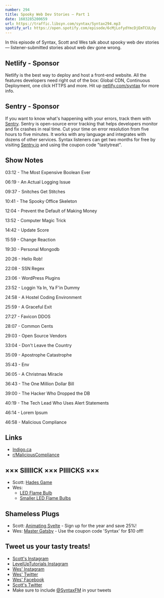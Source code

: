 ```yaml
---
number: 294
title: Spooky Web Dev Stories — Part 1
date: 1603285200659
url: https://traffic.libsyn.com/syntax/Syntax294.mp3
spotify_url: https://open.spotify.com/episode/6cMjLofydYmcDjEmTCULOy
---
```


In this episode of Syntax, Scott and Wes talk about spooky web dev stories — listener-submitted stories about web dev gone wrong.

## Netlify - Sponsor
Netlify is the best way to deploy and host a front-end website. All the features developers need right out of the box: Global CDN, Continuous Deployment, one click HTTPS and more. Hit up [netlify.com/syntax](https://netlify.com/syntax) for more info.

## Sentry - Sponsor
If you want to know what's happening with your errors, track them with [Sentry](https://sentry.io/). Sentry is open-source error tracking that helps developers monitor and fix crashes in real time. Cut your time on error resolution from five hours to five minutes. It works with any language and integrates with dozens of other services. Syntax listeners can get two months for free by visiting [Sentry.io](https://sentry.io/) and using the coupon code "tastytreat".

## Show Notes

03:12 - The Most Expensive Boolean Ever

06:19 - An Actual Logging Issue

09:37 - Snitches Get Stitches

10:41 - The Spooky Office Skeleton

12:04 - Prevent the Default of Making Money

13:52 - Computer Magic Trick

14:42 - Update Score

15:59 - Change Reaction

19:30 - Personal Mongodb

20:26 - Hello Rob!

22:08 - SSN Regex

23:06 - WordPress Plugins

23:52 - Loggin Ya In, Ya F'in Dummy

24:58 - A Hostel Coding Environment

25:59 - A Graceful Exit

27:27 - Favicon DDOS

28:07 - Common Cents

29:03 - Open Source Vendors

33:04 - Don't Leave the Country

35:09 - Apostrophe Catastrophe

35:43 - Env

36:05 - A Christmas Miracle

36:43 - The One Million Dollar Bill

39:00 - The Hacker Who Dropped the DB

40:19 - The Tech Lead Who Uses Alert Statements

46:14 - Lorem Ipsum

46:58 - Malicious Compliance

## Links
* [Indigo.ca](https://t.co/8oXjfTcJa7)
* [r/MaliciousCompliance](https://www.reddit.com/r/MaliciousCompliance/)

## ××× SIIIIICK ××× PIIIICKS ×××
* Scott: [Hades Game](https://www.supergiantgames.com/games/hades/)
* Wes:
  * [LED Flame Bulb](https://amzn.to/2IjBVE6)
  * [Smaller LED Flame Bulbs](https://amzn.to/2STm558) 

## Shameless Plugs
* Scott: [Animating Svelte](https://www.leveluptutorials.com/pro) - Sign up for the year and save 25%!
* Wes: [Master Gatsby](https://mastergatsby.com) - Use the coupon code 'Syntax' for $10 off!

## Tweet us your tasty treats!
* [Scott's Instagram](https://www.instagram.com/stolinski/)
* [LevelUpTutorials Instagram](https://www.instagram.com/LevelUpTutorials/)
* [Wes' Instagram](https://www.instagram.com/wesbos/)
* [Wes' Twitter](https://twitter.com/wesbos)
* [Wes' Facebook](https://www.facebook.com/wesbos.developer)
* [Scott's Twitter](https://twitter.com/stolinski)
* Make sure to include [@SyntaxFM](https://twitter.com/SyntaxFM) in your tweets